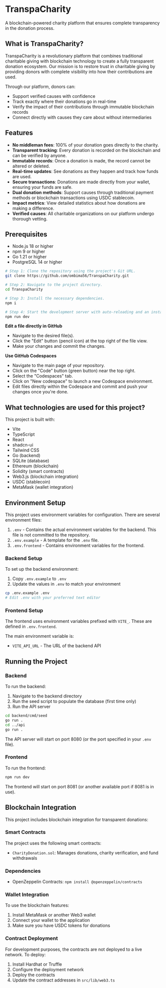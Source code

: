 # TranspaCharity

A blockchain-powered charity platform that ensures complete transparency in the donation process.

## What is TranspaCharity?

TranspaCharity is a revolutionary platform that combines traditional charitable giving with blockchain technology to create a fully transparent donation ecosystem. Our mission is to restore trust in charitable giving by providing donors with complete visibility into how their contributions are used.

Through our platform, donors can:
- Support verified causes with confidence
- Track exactly where their donations go in real-time
- Verify the impact of their contributions through immutable blockchain records
- Connect directly with causes they care about without intermediaries

## Features

- **No middleman fees**: 100% of your donation goes directly to the charity.
- **Transparent tracking**: Every donation is recorded on the blockchain and can be verified by anyone.
- **Immutable records**: Once a donation is made, the record cannot be altered or deleted.
- **Real-time updates**: See donations as they happen and track how funds are used.
- **Secure transactions**: Donations are made directly from your wallet, ensuring your funds are safe.
- **Dual donation methods**: Support causes through traditional payment methods or blockchain transactions using USDC stablecoin.
- **Impact metrics**: View detailed statistics about how donations are making a difference.
- **Verified causes**: All charitable organizations on our platform undergo thorough vetting.


## Prerequisites

- Node.js 18 or higher
- npm 9 or higher
- Go 1.21 or higher
- PostgreSQL 14 or higher

```sh
# Step 1: Clone the repository using the project's Git URL.
git clone https://github.com/ombima56/TranspaCharity.git

# Step 2: Navigate to the project directory.
cd TranspaCharity

# Step 3: Install the necessary dependencies.
npm i

# Step 4: Start the development server with auto-reloading and an instant preview.
npm run dev
```

**Edit a file directly in GitHub**

- Navigate to the desired file(s).
- Click the "Edit" button (pencil icon) at the top right of the file view.
- Make your changes and commit the changes.

**Use GitHub Codespaces**

- Navigate to the main page of your repository.
- Click on the "Code" button (green button) near the top right.
- Select the "Codespaces" tab.
- Click on "New codespace" to launch a new Codespace environment.
- Edit files directly within the Codespace and commit and push your changes once you're done.

## What technologies are used for this project?

This project is built with:

- Vite
- TypeScript
- React
- shadcn-ui
- Tailwind CSS
- Go (backend)
- SQLite (database)
- Ethereum (blockchain)
- Solidity (smart contracts)
- Web3.js (blockchain integration)
- USDC (stablecoin)
- MetaMask (wallet integration)

## Environment Setup

This project uses environment variables for configuration. There are several environment files:

1. `.env` - Contains the actual environment variables for the backend. This file is not committed to the repository.
2. `.env.example` - A template for the `.env` file.
3. `.env.frontend` - Contains environment variables for the frontend.

### Backend Setup

To set up the backend environment:

1. Copy `.env.example` to `.env`
2. Update the values in `.env` to match your environment

```sh
cp .env.example .env
# Edit .env with your preferred text editor
```

### Frontend Setup

The frontend uses environment variables prefixed with `VITE_`. These are defined in `.env.frontend`.

The main environment variable is:

- `VITE_API_URL` - The URL of the backend API

## Running the Project

### Backend

To run the backend:

1. Navigate to the backend directory
2. Run the seed script to populate the database (first time only)
3. Run the API server

```sh
cd backend/cmd/seed
go run .
cd ../api
go run .
```

The API server will start on port 8080 (or the port specified in your `.env` file).

### Frontend

To run the frontend:

```sh
npm run dev
```

The frontend will start on port 8081 (or another available port if 8081 is in use).

## Blockchain Integration

This project includes blockchain integration for transparent donations:

### Smart Contracts

The project uses the following smart contracts:

- `CharityDonation.sol`: Manages donations, charity verification, and fund withdrawals

### Dependencies

- OpenZeppelin Contracts: `npm install @openzeppelin/contracts`

### Wallet Integration

To use the blockchain features:

1. Install MetaMask or another Web3 wallet
2. Connect your wallet to the application
3. Make sure you have USDC tokens for donations

### Contract Deployment

For development purposes, the contracts are not deployed to a live network. To deploy:

1. Install Hardhat or Truffle
2. Configure the deployment network
3. Deploy the contracts
4. Update the contract addresses in `src/lib/web3.ts`
